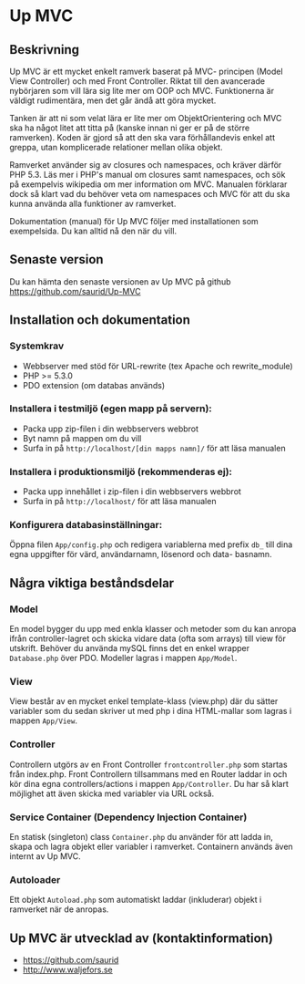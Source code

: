 Up MVC
======

Beskrivning
-----------

Up MVC är ett mycket enkelt ramverk baserat på MVC-
principen (Model View Controller) och med Front Controller. Riktat
till den avancerade nybörjaren som vill lära sig lite mer om OOP och
MVC. Funktionerna är väldigt rudimentära, men det går ändå att göra
mycket.

Tanken är att ni som velat lära er lite mer om ObjektOrientering och
MVC ska ha något litet att titta på (kanske innan ni ger er på de
större ramverken). Koden är gjord så att den ska vara förhållandevis
enkel att greppa, utan komplicerade relationer mellan olika objekt.

Ramverket använder sig av closures och namespaces, och kräver därför
PHP 5.3. Läs mer i PHP's manual om closures samt namespaces, och sök
på exempelvis wikipedia om mer information om MVC. Manualen förklarar
dock så klart vad du behöver veta om namespaces och MVC för att du
ska kunna använda alla funktioner av ramverket.

Dokumentation (manual) för Up MVC följer med installationen som
exempelsida. Du kan alltid nå den när du vill.


Senaste version
---------------

Du kan hämta den senaste versionen av Up MVC på github
https://github.com/saurid/Up-MVC


Installation och dokumentation
------------------------------

### Systemkrav

* Webbserver med stöd för URL-rewrite (tex Apache och rewrite_module)
* PHP >= 5.3.0
* PDO extension (om databas används)

### Installera i testmiljö (egen mapp på servern):

* Packa upp zip-filen i din webbservers webbrot
* Byt namn på mappen om du vill
* Surfa in på `http://localhost/[din mapps namn]/` för att läsa manualen

### Installera i produktionsmiljö (rekommenderas ej):

* Packa upp innehållet i zip-filen i din webbservers webbrot
* Surfa in på `http://localhost/` för att läsa manualen

### Konfigurera databasinställningar:

Öppna filen `App/config.php` och redigera variablerna med prefix `db_`
till dina egna uppgifter för värd, användarnamn, lösenord och data-
basnamn.


Några viktiga beståndsdelar
---------------------------

### Model

En model bygger du upp med enkla klasser och metoder som du
kan anropa ifrån controller-lagret och skicka vidare data (ofta som
arrays) till view för utskrift. Behöver du använda mySQL finns det en
enkel wrapper `Database.php` över PDO. Modeller lagras i mappen
`App/Model`.

### View

View består av en mycket enkel template-klass (view.php) där du
sätter variabler som du sedan skriver ut med php i dina HTML-mallar
som lagras i mappen `App/View`.

### Controller

Controllern utgörs av en Front Controller `frontcontroller.php`
som startas från index.php. Front Controllern tillsammans med en
Router laddar in och kör dina egna controllers/actions i mappen
`App/Controller`. Du har så klart möjlighet att även skicka med
variabler via URL också.

### Service Container (Dependency Injection Container)

En statisk (singleton) class `Container.php` du använder för att
ladda in, skapa och lagra objekt eller variabler i ramverket.
Containern används även internt av Up MVC.

### Autoloader

Ett objekt `Autoload.php` som automatiskt laddar (inkluderar) objekt
i ramverket när de anropas.


Up MVC är utvecklad av (kontaktinformation)
-------------------------------------------

* https://github.com/saurid
* http://www.waljefors.se
